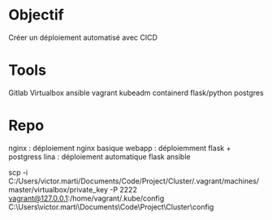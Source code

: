 # Objectif

Créer un déploiement automatisé avec CICD

# Tools

Gitlab
Virtualbox
ansible
vagrant
kubeadm
containerd
flask/python
postgres

# Repo

nginx : déploiement nginx basique
webapp : déploiemment flask + postgress
lina : déploiement automatique flask ansible

scp -i C:/Users/victor.marti/Documents/Code/Project/Cluster/.vagrant/machines/master/virtualbox/private_key -P 2222 vagrant@127.0.0.1:/home/vagrant/.kube/config C:\Users\victor.marti\Documents\Code\Project\Cluster\config

